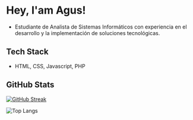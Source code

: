 
# Hey, I'am Agus!

* Estudiante de Analista de Sistemas Informáticos con experiencia en el desarrollo y la implementación de soluciones tecnológicas.


## Tech Stack

* HTML, CSS, Javascript, PHP


## GitHub Stats

[![GitHub Streak](https://github-readme-streak-stats.herokuapp.com?user=AgustinaLopez23&theme=tokyonight&hide_border=FALSO&short_numbers=FALSO)](https://git.io/streak-stats)

![Top Langs](https://github-readme-stats.vercel.app/api/top-langs/?username=anuraghazra&hide_progress=true)
